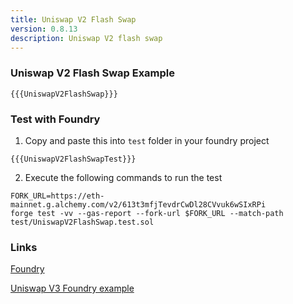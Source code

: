 ```yaml
---
title: Uniswap V2 Flash Swap
version: 0.8.13
description: Uniswap V2 flash swap
---
```


### Uniswap V2 Flash Swap Example

```solidity
{{{UniswapV2FlashSwap}}}
```

### Test with Foundry

1. Copy and paste this into `test` folder in your foundry project

```solidity
{{{UniswapV2FlashSwapTest}}}
```

2. Execute the following commands to run the test

```shell
FORK_URL=https://eth-mainnet.g.alchemy.com/v2/613t3mfjTevdrCwDl28CVvuk6wSIxRPi
forge test -vv --gas-report --fork-url $FORK_URL --match-path test/UniswapV2FlashSwap.test.sol
```

### Links

<a href="https://github.com/foundry-rs/foundry" target="__blank">Foundry</a>

<a href="https://github.com/t4sk/defi-notes" target="__blank">Uniswap V3 Foundry example</a>
